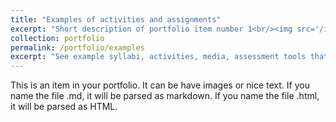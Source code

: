 ```yaml
---
title: "Examples of activities and assignments"
excerpt: "Short description of portfolio item number 1<br/><img src='/images/500x300.png'>"
collection: portfolio
permalink: /portfolio/examples
excerpt: "See example syllabi, activities, media, assessment tools that I have designed for courses."
---
```


This is an item in your portfolio. It can be have images or nice text. If you name the file .md, it will be parsed as markdown. If you name the file .html, it will be parsed as HTML.
